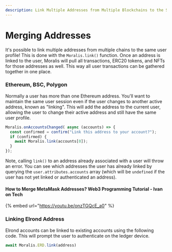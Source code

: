```yaml
---
description: Link Multiple Addresses from Multiple Blockchains to the Same User Profile.
---
```


# Merging Addresses

It's possible to link multiple addresses from multiple chains to the same user profile! This is done with the `Moralis.link()` function. Once an address is linked to the user, Moralis will pull all transactions, ERC20 tokens, and NFTs for those addresses as well. This way all user transactions can be gathered together in one place.

### Ethereum, BSC, Polygon

Normally a user has more than one Ethereum address. You'll want to maintain the same user session even if the user changes to another active address, known as "linking". This will add the address to the current user, allowing the user to change their active address and still have the same user profile.

```javascript
Moralis.onAccountsChanged( async (accounts) => {
  const confirmed = confirm("Link this address to your account?");
  if (confirmed) {
    await Moralis.link(accounts[0]);
  }
});
```

Note, calling `link()` to an address already associated with a user will throw an error. You can see which addresses the user has already linked by querying the `user.attributes.accounts` array (which will be `undefined` if the user has not yet linked or authenticated an address).

#### How to Merge MetaMask Addresses? Web3 Programming Tutorial - Ivan on Tech

{% embed url="https://youtu.be/onzTGQcE_a0" %}

### Linking Elrond Address

Elrond accounts can be linked to existing accounts using the following code. This will prompt the user to authenticate on the ledger device.

```javascript
await Moralis.ERD.link(address)
```
